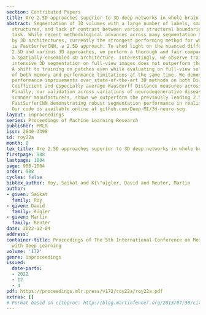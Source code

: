 ```yaml
---
section: Contributed Papers
title: Are 2.5D approaches superior to 3D deep networks in whole brain segmentation?
abstract: Segmentation of 3D volumes with a large number of labels, small convoluted
  structures, and lack of contrast between various structural boundaries is a difficult
  task. While recent methodological advances across many segmentation tasks are dominated
  by 3D architectures, currently the strongest performing method for whole brain segmentation
  is FastSurferCNN, a 2.5D approach. To shed light on the nuanced differences between
  2.5D and various 3D approaches, we perform a thorough and fair comparison and suggest
  a spatially-ensembled 3D architecture. Interestingly, we observe training memory
  intensive 3D segmentation on full-view images does not outperform the 2.5D approach.
  A shift to training on patches even while evaluating on full-view solves these limitations
  of both memory and performance limitations at the same time. We demonstrate significant
  performance improvements over state-of-the-art 3D methods on both Dice Similarity
  Coefficient and especially average Hausdorff Distance measures across five datasets.
  Finally, our validation across variations of neurodegenerative disease states and
  scanner manufacturers, shows we outperform the previously leading 2.5D approach
  FastSurferCNN demonstrating robust segmentation performance in realistic settings.
  Our code is available online at github.com/Deep-MI/3d-neuro-seg.
layout: inproceedings
series: Proceedings of Machine Learning Research
publisher: PMLR
issn: 2640-3498
id: roy22a
month: 0
tex_title: Are 2.5D approaches superior to 3D deep networks in whole brain segmentation?
firstpage: 988
lastpage: 1004
page: 988-1004
order: 988
cycles: false
bibtex_author: Roy, Saikat and K{\"u}gler, David and Reuter, Martin
author:
- given: Saikat
  family: Roy
- given: David
  family: Kügler
- given: Martin
  family: Reuter
date: 2022-12-04
address:
container-title: Proceedings of The 5th International Conference on Medical Imaging
  with Deep Learning
volume: '172'
genre: inproceedings
issued:
  date-parts:
  - 2022
  - 12
  - 4
pdf: https://proceedings.mlr.press/v172/roy22a/roy22a.pdf
extras: []
# Format based on citeproc: http://blog.martinfenner.org/2013/07/30/citeproc-yaml-for-bibliographies/
---
```

